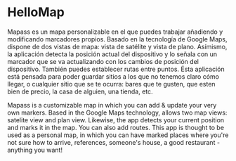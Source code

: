HelloMap
========
Mapass es un mapa personalizable en el que puedes trabajar añadiendo y modificando marcadores propios. 
Basado en la tecnología de Google Maps, dispone de dos vistas de mapa: vista de satélite y vista de plano. 
Asímismo, la aplicación detecta la posición actual del dispositivo y lo señala con un marcador que se va actualizando con los 
cambios de posición del dispositivo. También puedes establecer rutas entre puntos. Ésta aplicación está pensada para poder guardar
sitios a los que no tenemos claro cómo llegar, o cualquier sitio que se te ocurra: bares que te gusten, que esten bien de precio,
la casa de alguien, una tienda, etc.

Mapass is a customizable map in which you can add & update your very own markers. Based in the Google Maps technology, allows 
two map views: satelite view and plan view. Likewise, the app detects your current position and marks it in the map. You can 
also add routes. This app is thought to be used as a personal map, in which you can have marked places where you're not sure 
how to arrive, references, someone's house, a good restaurant - anything you want!
